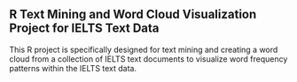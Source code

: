 ## R Text Mining and Word Cloud Visualization Project for IELTS Text Data
This R project is specifically designed for text mining and creating a word cloud from a collection of IELTS text documents to visualize word frequency patterns within the IELTS text data.